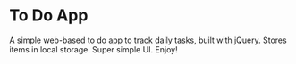 To Do App
=========

A simple web-based to do app to track daily tasks, built with jQuery.  Stores items in local storage.  Super simple UI.  Enjoy!